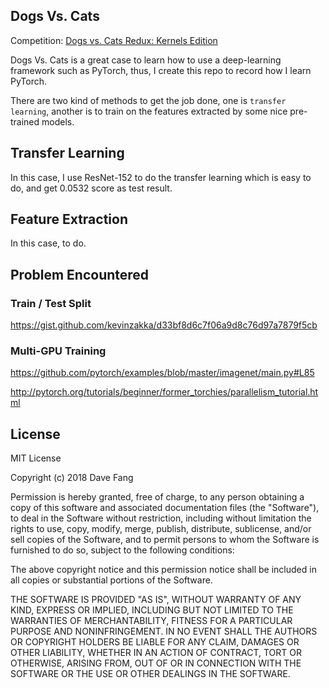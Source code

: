 ## Dogs Vs. Cats

Competition: [Dogs vs. Cats Redux: Kernels Edition](https://www.kaggle.com/c/dogs-vs-cats-redux-kernels-edition)

Dogs Vs. Cats is a great case to learn how to use a deep-learning framework such as PyTorch, thus, I create this repo to record how I learn PyTorch.

There are two kind of methods to get the job done, one is `transfer learning`, another is to train on the features extracted by some nice pre-trained models.

## Transfer Learning

In this case, I use ResNet-152 to do the transfer learning which is easy to do, and get 0.0532 score as test result.

## Feature Extraction

In this case, to do.

## Problem Encountered

### Train / Test Split

https://gist.github.com/kevinzakka/d33bf8d6c7f06a9d8c76d97a7879f5cb

### Multi-GPU Training

https://github.com/pytorch/examples/blob/master/imagenet/main.py#L85

http://pytorch.org/tutorials/beginner/former_torchies/parallelism_tutorial.html

## License

MIT License

Copyright (c) 2018 Dave Fang

Permission is hereby granted, free of charge, to any person obtaining a copy
of this software and associated documentation files (the "Software"), to deal
in the Software without restriction, including without limitation the rights
to use, copy, modify, merge, publish, distribute, sublicense, and/or sell
copies of the Software, and to permit persons to whom the Software is
furnished to do so, subject to the following conditions:

The above copyright notice and this permission notice shall be included in all
copies or substantial portions of the Software.

THE SOFTWARE IS PROVIDED "AS IS", WITHOUT WARRANTY OF ANY KIND, EXPRESS OR
IMPLIED, INCLUDING BUT NOT LIMITED TO THE WARRANTIES OF MERCHANTABILITY,
FITNESS FOR A PARTICULAR PURPOSE AND NONINFRINGEMENT. IN NO EVENT SHALL THE
AUTHORS OR COPYRIGHT HOLDERS BE LIABLE FOR ANY CLAIM, DAMAGES OR OTHER
LIABILITY, WHETHER IN AN ACTION OF CONTRACT, TORT OR OTHERWISE, ARISING FROM,
OUT OF OR IN CONNECTION WITH THE SOFTWARE OR THE USE OR OTHER DEALINGS IN THE
SOFTWARE.
